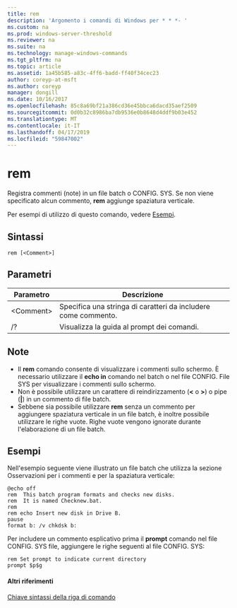 ```yaml
---
title: rem
description: 'Argomento i comandi di Windows per * * *- '
ms.custom: na
ms.prod: windows-server-threshold
ms.reviewer: na
ms.suite: na
ms.technology: manage-windows-commands
ms.tgt_pltfrm: na
ms.topic: article
ms.assetid: 1a45b585-a83c-4ff6-badd-ff40f34cec23
author: coreyp-at-msft
ms.author: coreyp
manager: dongill
ms.date: 10/16/2017
ms.openlocfilehash: 85c8a69bf21a386cd36e45bbca6dacd35aef2509
ms.sourcegitcommit: 0d0b32c8986ba7db9536e0b8648d4ddf9b03e452
ms.translationtype: MT
ms.contentlocale: it-IT
ms.lasthandoff: 04/17/2019
ms.locfileid: "59847002"
---
```

# <a name="rem"></a>rem



Registra commenti (note) in un file batch o CONFIG. SYS. Se non viene specificato alcun commento, **rem** aggiunge spaziatura verticale.

Per esempi di utilizzo di questo comando, vedere [Esempi](#BKMK_examples).

## <a name="syntax"></a>Sintassi

```
rem [<Comment>]
```

## <a name="parameters"></a>Parametri

|Parametro|Descrizione|
|---------|-----------|
|\<Comment>|Specifica una stringa di caratteri da includere come commento.|
|/?|Visualizza la guida al prompt dei comandi.|

## <a name="remarks"></a>Note

-   Il **rem** comando consente di visualizzare i commenti sullo schermo. È necessario utilizzare il **echo in** comando nel batch o nel file CONFIG. File SYS per visualizzare i commenti sullo schermo.
-   Non è possibile utilizzare un carattere di reindirizzamento (**<** o **>**) o pipe (**|**) in un commento di file batch.
-   Sebbene sia possibile utilizzare **rem** senza un commento per aggiungere spaziatura verticale in un file batch, è inoltre possibile utilizzare le righe vuote. Righe vuote vengono ignorate durante l'elaborazione di un file batch.

## <a name="BKMK_examples"></a>Esempi

Nell'esempio seguente viene illustrato un file batch che utilizza la sezione Osservazioni per i commenti e per la spaziatura verticale:
```
@echo off
rem  This batch program formats and checks new disks.
rem  It is named Checknew.bat.
rem
rem echo Insert new disk in Drive B.
pause 
format b: /v chkdsk b: 
```
Per includere un commento esplicativo prima il **prompt** comando nel file CONFIG. SYS file, aggiungere le righe seguenti al file CONFIG. SYS:
```
rem Set prompt to indicate current directory
prompt $p$g
```

#### <a name="additional-references"></a>Altri riferimenti

[Chiave sintassi della riga di comando](command-line-syntax-key.md)
